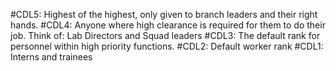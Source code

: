 #CDL5: Highest of the highest, only given to branch leaders and their right hands.
#CDL4: Anyone where high clearance is required for them to do their job. Think of: Lab Directors and Squad leaders
#CDL3: The default rank for personnel within high priority functions.
#CDL2: Default worker rank
#CDL1: Interns and trainees